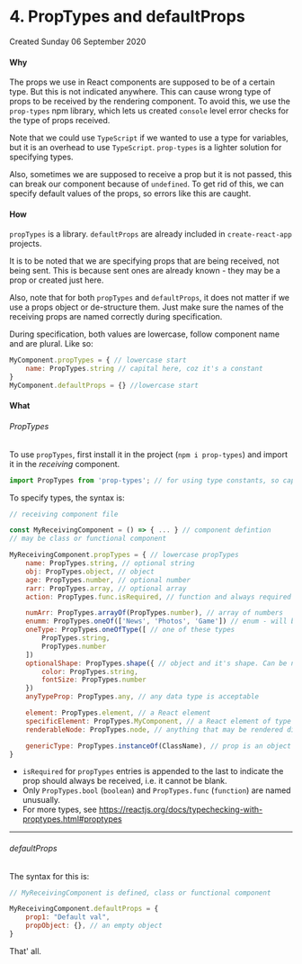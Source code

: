 # 4. PropTypes and defaultProps
Created Sunday 06 September 2020

#### Why
The props we use in React components are supposed to be of a certain type. But this is not indicated anywhere. This can cause wrong type of props to be received by the rendering component. To avoid this, we use the `prop-types` npm library, which lets us created `console` level error checks for the type of props received.

Note that we could use `TypeScript` if we wanted to use a type for variables, but it is an overhead to use `TypeScript`. `prop-types` is a lighter solution for specifying types.

Also, sometimes we are supposed to receive a prop but it is not passed, this can break our component because of `undefined`. To get rid of this, we can specify default values of the props, so errors like this are caught.

#### How
`propTypes` is a library.
`defaultProps` are already included in `create-react-app` projects.

It is to be noted that we are specifying props that are being received, not being sent. This is because sent ones are already known - they may be a prop or created just here.

Also, note that for both `propTypes` and `defaultProps`, it does not matter if we use a props object or de-structure them. Just make sure the names of the receiving props are named correctly during specification.

During specification, both values are lowercase, follow component name and are plural. Like so:
```jsx
MyComponent.propTypes = { // lowercase start
	name: PropTypes.string // capital here, coz it's a constant
}
MyComponent.defaultProps = {} //lowercase start
```

#### What
###### PropTypes
To use `propTypes`, first install it in the project (`npm i prop-types`) and import it in the *receiving* component.
```jsx
import PropTypes from 'prop-types'; // for using type constants, so capital
```

To specify types, the syntax is:
```jsx
// receiving component file

const MyReceivingComponent = () => { ... } // component defintion
// may be class or functional component

MyReceivingComponent.propTypes = { // lowercase propTypes
	name: PropTypes.string, // optional string
	obj: PropTypes.object, // object
	age: PropTypes.number, // optional number
	rarr: PropTypes.array, // optional array
	action: PropTypes.func.isRequired, // function and always required

	numArr: PropTypes.arrayOf(PropTypes.number), // array of numbers
	enumm: PropTypes.oneOf(['News', 'Photos', 'Game']) // enum - will be one of these
	oneType: PropTypes.oneOfType([ // one of these types
		PropTypes.string,
		PropTypes.number
	])
	optionalShape: PropTypes.shape({ // object and it's shape. Can be nested.
		color: PropTypes.string,
		fontSize: PropTypes.number
	})
	anyTypeProp: PropTypes.any, // any data type is acceptable

	element: PropTypes.element, // a React element
	specificElement: PropTypes.MyComponent, // a React element of type MyComponent
	renderableNode: PropTypes.node, // anything that may be rendered directly

	genericType: PropTypes.instanceOf(ClassName), // prop is an object of type ClassName
}
```
- `isRequired` for `propTypes` entries is appended to the last to indicate the prop should always be received, i.e. it cannot be blank.
- Only `PropTypes.bool` (`boolean`) and `PropTypes.func` (`function`) are named unusually.
- For more types, see https://reactjs.org/docs/typechecking-with-proptypes.html#proptypes

---
###### defaultProps
The syntax for this is:
```jsx
// MyReceivingComponent is defined, class or functional component

MyReceivingComponent.defaultProps = {
	prop1: "Default val",
	propObject: {}, // an empty object
}
```

That' all.